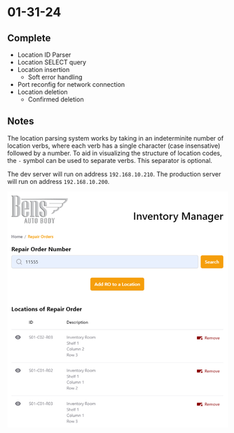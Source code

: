 # 01-31-24
## Complete
- Location ID Parser
- Location SELECT query
- Location insertion
    - Soft error handling
- Port reconfig for network connection
- Location deletion
    - Confirmed deletion

## Notes
The location parsing system works by taking in an indeterminite number of location verbs, where each verb has a single character (case insensative) followed by a number. To aid in visualizing the structure of location codes, the `-` symbol can be used to separate verbs. This separator is optional.

The dev server will run on address `192.168.10.210`. The production server will run on address `192.168.10.200`.

![Repair Orders Page](<images/Screenshot 2024-01-31 115903.png>)